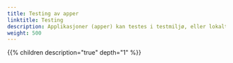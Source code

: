 ```yaml
---
title: Testing av apper
linktitle: Testing
description: Applikasjoner (apper) kan testes i testmiljø, eller lokalt.
weight: 500
---
```


{{% children description="true" depth="1" %}}

<!--## Deploy app til testmiljø
Når en app er klar til test, kan den bygges og deployes til testmiljø. Dette gjøres via Altinn Studio, ved å gå til *Deploy*-fanen når man er inne og redigerer på app'en. 

## Test app lokalt

Testing is available once a data model has been uploaded to the service. 

1. Select _Test -> Manuell_ in the top navigation menu. 
2. Select a test user from the list of available users.
3. Choose to start a new instance, or to reuse an existing instance (if any are available).
   By using an existing instance, data used in a previous instance can be re-used.

![Test en app i Altinn Studio](runtime-test.gif "Test en app i Altinn Studio")

The following can be tested in Altinn Studio:

- Layout/look of service
- Client-side validations on data model
- Dynamics (f.ex. hide/show)
- Client-side API calls
- Loading of code lists

The following needs to be tested in a complete test environment:

- Server-side logic (validation/calculation)
- Server-side API calls

{{%notice info%}}
Complete test environments are currently not available. The documentation will be updated when it is possible to test a service in a test environment.
{{% /notice%}}
-->

